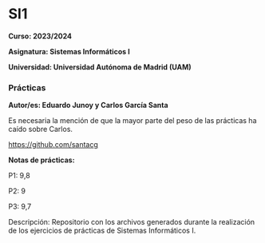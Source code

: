 # SI1

**Curso: 2023/2024**

**Asignatura: Sistemas Informáticos I**

**Universidad: Universidad Autónoma de Madrid (UAM)**

### Prácticas

**Autor/es: Eduardo Junoy y Carlos García Santa**

Es necesaria la mención de que la mayor parte del peso de las prácticas ha caído sobre Carlos.

https://github.com/santacg

**Notas de prácticas:**

P1: 9,8

P2: 9

P3: 9,7

Descripción:
Repositorio con los archivos generados durante la realización de los ejercicios de prácticas de Sistemas Informáticos I.
